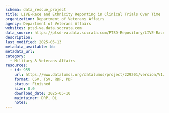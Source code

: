 ```yaml
---
schema: data_rescue_project 
title: LIVE-Race and Ethnicity Reporting in Clinical Trials Over Time
organization: Department of Veterans Affairs
agency: Department of Veterans Affairs
websites: ptsd-va.data.socrata.com
data_source: https://ptsd-va.data.socrata.com/PTSD-Repository/LIVE-Race-and-Ethnicity-Reporting-in-Clinical-Tria/sy8c-uqz9
description: 
last_modified: 2025-05-13
metadata_available: No
metadata_url: 
category:
  - Military & Veterans Affairs 
resources:
  - id: 955
    url: https://www.datalumos.org/datalumos/project/229201/version/V1/view
    format: CSV, TSV, RDF, PDF
    status: Finished
    size: 0.0
    download_date: 2025-05-10
    maintainer: DRP, DL
    notes: 
---
```

